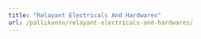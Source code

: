 ```yaml
---
title: "Relayant Electricals And Hardwares"
url: /pallikunnu/relayant-electricals-and-hardwares/
---
```

